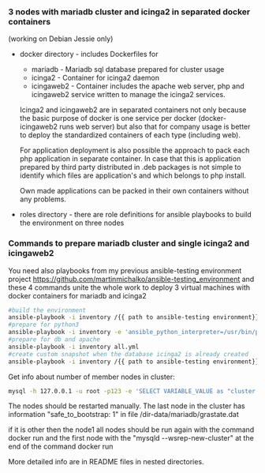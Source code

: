 ### 3 nodes with mariadb cluster and icinga2 in separated docker containers

(working on Debian Jessie only)

- docker directory - includes Dockerfiles for
  - mariadb - Mariadb sql database prepared for cluster usage
  - icinga2 - Container for icinga2 daemon
  - icingaweb2 - Container includes the apache web server, php and icingaweb2 service written to manage the icinga2 services.

  Icinga2 and icingaweb2 are in separated containers not only because the basic purpose of docker is one service per docker (docker-icingaweb2 runs web server) but also that for company usage is better to deploy the standardized containers of each type (including web).  

  For application deployment is also possible the approach to pack each php application in separate container. In case that this is application prepared by third party distributed in .deb packages is not simple to identify which files are application's and which belongs to php install.

  Own made applications can be packed in their own containers without any problems.

- roles directory - there are role definitions for ansible playbooks to build the environment on three nodes

### Commands to prepare mariadb cluster and single icinga2 and icingaweb2
You need also playbooks from my previous ansible-testing environment project https://github.com/martinmichalko/ansible-testing_environment
and these 4 commands unite the whole work to deploy 3 virtual machines with docker containers
for mariadb and icinga2

```bash
#build the environment
ansible-playbook -i inventory /{{ path to ansible-testing environment}}/create-update-config.yml --extra-vars "@group_vars/all.yml" -e 'ansible_python_interpreter=/usr/bin/python'
#prepare for python3
ansible-playbook -i inventory -e 'ansible_python_interpreter=/usr/bin/python' packages-req.yml
#prepare for db and apache
ansible-playbook -i inventory all.yml
#create custom snapshot when the database icinga2 is already created
ansible-playbook -i inventory /{{ path to ansible-testing environment}}/snapshot-create-custom.yml --extra-vars "@group_vars/all.yml" -e 'ansible_python_interpreter=/usr/bin/python'
```
Get info about number of member nodes in cluster:

```bash
mysql -h 127.0.0.1 -u root -p123 -e 'SELECT VARIABLE_VALUE as "cluster size" FROM INFORMATION_SCHEMA.GLOBAL_STATUS WHERE VARIABLE_NAME="wsrep_cluster_size"'
```

The nodes should be restarted manually. The last node in the cluster has information "safe_to_bootstrap: 1" in file /dir-data/mariadb/grastate.dat

if it is other then the node1 all nodes should be run again with the command docker run and the first node with the "mysqld --wsrep-new-cluster" at the end of the command docker run

More detailed info are in README files in nested directories.
